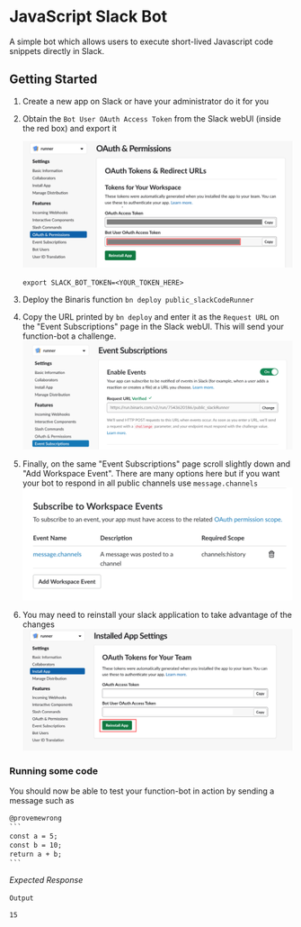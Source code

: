 # JavaScript Slack Bot

A simple bot which allows users to execute short-lived Javascript code snippets directly in Slack.

## Getting Started

1. Create a new app on Slack or have your administrator do it for you
2. Obtain the `Bot User OAuth Access Token` from the Slack webUI (inside the red box)
   and export it 
   
   ![token](https://raw.githubusercontent.com/binaris/functions-examples/feature-slack-bot/slack-code-runner-bot/assets/token.png)
   
      `export SLACK_BOT_TOKEN=<YOUR_TOKEN_HERE>`

3. Deploy the Binaris function `bn deploy public_slackCodeRunner`
4. Copy the URL printed by `bn deploy` and enter it as the `Request URL` on the "Event Subscriptions" page in the Slack webUI. This will send your function-bot a challenge.
   ![challenge](https://raw.githubusercontent.com/binaris/functions-examples/feature-slack-bot/slack-code-runner-bot/assets/challenge.png)
5. Finally, on the same "Event Subscriptions" page scroll slightly down and "Add Workspace Event". There are many options here but if you want your bot to respond in all public channels use `message.channels`
   ![channel_reg](https://raw.githubusercontent.com/binaris/functions-examples/feature-slack-bot/slack-code-runner-bot/assets/channel_reg.png)
6. You may need to reinstall your slack application to take advantage of the changes
   ![reinstall](https://raw.githubusercontent.com/binaris/functions-examples/feature-slack-bot/slack-code-runner-bot/assets/reinstall.png)

### Running some code

You should now be able to test your function-bot in action by sending a message such as

````
@provemewrong
```
const a = 5;
const b = 10;
return a + b;
```
````

*Expected Response*

`Output`

```
15
```
